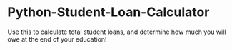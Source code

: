 # Python-Student-Loan-Calculator
Use this to calculate total student loans, and determine how much you will owe at the end of your education! 
